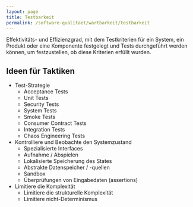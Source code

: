 ```yaml
---
layout: page
title: Testbarkeit
permalink: /software-qualitaet/wartbarkeit/testbarkeit
---
```

Effektivitäts- und Effizienzgrad, mit dem Testkriterien für ein System, ein Produkt oder eine Komponente festgelegt und Tests durchgeführt werden können, um festzustellen, ob diese Kriterien erfüllt wurden.

## Ideen für Taktiken

* Test-Strategie
  * Acceptance Tests
  * Unit Tests
  * Security Tests
  * System Tests
  * Smoke Tests
  * Consumer Contract Tests
  * Integration Tests
  * Chaos Engineering Tests
* Kontrolliere und Beobachte den Systemzustand
  * Spezialisierte Interfaces
  * Aufnahme / Abspielen
  * Lokalisierte Speicherung des States
  * Abstrakte Datenspeicher / -quellen
  * Sandbox
  * Überprüfungen von Eingabedaten (assertions)
* Limitiere die Komplexität
  * Limitiere die strukturelle Komplexität
  * Limitiere nicht-Determinismus

